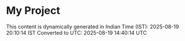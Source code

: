 # My Project

This content is dynamically generated in Indian Time (IST): 2025-08-19 20:10:14 IST
Converted to UTC: 2025-08-19 14:40:14 UTC
